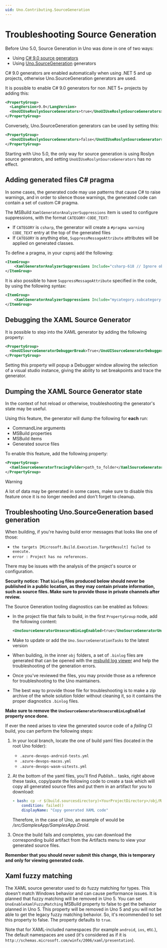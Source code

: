 ```yaml
---
uid: Uno.Contributing.SourceGeneration
---
```


# Troubleshooting Source Generation

Before Uno 5.0, Source Generation in Uno was done in one of two ways:

- Using [C# 9.0 source generators](https://devblogs.microsoft.com/dotnet/introducing-c-source-generators/)
- Using [Uno.SourceGeneration](https://github.com/unoplatform/uno.sourcegeneration) generators

C# 9.0 generators are enabled automatically when using .NET 5 and up projects, otherwise Uno.SourceGeneration generators are used.

It is possible to enable C# 9.0 generators for non .NET 5+ projects by adding this:

```xml
<PropertyGroup>
  <LangVersion>9.0</LangVersion>
  <UnoUIUseRoslynSourceGenerators>true</UnoUIUseRoslynSourceGenerators>
</PropertyGroup>
```

Conversely, Uno.SourceGeneration generators can be used by setting this:

```xml
<PropertyGroup>
  <UnoUIUseRoslynSourceGenerators>false</UnoUIUseRoslynSourceGenerators>
</PropertyGroup>
```

Starting with Uno 5.0, the only way for source generation is using Roslyn source generators, and setting `UnoUIUseRoslynSourceGenerators` has no effect.

## Adding generated files C# pragma

In some cases, the generated code may use patterns that cause C# to raise warnings, and in order to silence those warnings, the generated code can contain a set of custom C# pragma.

The MSBuild `XamlGeneratorAnalyzerSuppressions` item is used to configure suppressions, with the format `CATEGORY-CODE_TEXT`:
- If `CATEGORY` is `csharp`, the generator will create a `#pragma warning CODE_TEXT` entry at the top of the generated files
- If `CATEGORY` is anything else, `SuppressMessageAttribute` attributes will be applied on generated classes.

To define a pragma, in your csproj add the following:

```xml
<ItemGroup>
	<XamlGeneratorAnalyzerSuppressions Include="csharp-618 // Ignore obsolete members warnings" />
</ItemGroup>
```

It is also possible to have `SuppressMessageAttribute` specified in the code, by using the following syntax:

```xml
<ItemGroup>
    <XamlGeneratorAnalyzerSuppressions Include="mycategory.subcategory-CAT0042" />
</ItemGroup>
```

## Debugging the XAML Source Generator

It is possible to step into the XAML generator by adding the following property:

```xml
<PropertyGroup>
  <UnoUISourceGeneratorDebuggerBreak>True</UnoUISourceGeneratorDebuggerBreak>
</PropertyGroup>
```

Setting this property will popup a Debugger window allowing the selection of a visual studio instance, giving the ability to set breakpoints and trace the generator.

## Dumping the XAML Source Generator state

In the context of hot reload or otherwise, troubleshooting the generator's state may be useful.

Using this feature, the generator will dump the following for **each** run:

- CommandLine arguments
- MSBuild properties
- MSBuild items
- Generated source files

To enable this feature, add the following property:

```xml
<PropertyGroup>
  <XamlSourceGeneratorTracingFolder>path_to_folder</XamlSourceGeneratorTracingFolder>
</PropertyGroup>
```

> [!WARNING]
> A lot of data may be generated in some cases, make sure to disable this feature once it is no longer needed and don't forget to cleanup.

## Troubleshooting Uno.SourceGeneration based generation

When building, if you're having build error messages that looks like one of those:

- `the targets [Microsoft.Build.Execution.TargetResult] failed to execute.`
- `error : Project has no references.`

There may be issues with the analysis of the project's source or configuration.

**Security notice: That `binlog` files produced below should never be published in a public location, as they may contain private information, such as source files. Make sure to provide those in private channels after review.**

The Source Generation tooling diagnostics can be enabled as follows:

- In the project file that fails to build, in the first `PropertyGroup` node, add the following content:

    ```xml
    <UnoSourceGeneratorUnsecureBinLogEnabled>true</UnoSourceGeneratorUnsecureBinLogEnabled>
    ```

- Make to update or add the `Uno.SourceGenerationTasks` to the latest version
- When building, in the inner `obj` folders, a set of `.binlog` files are generated that can be opened with the [msbuild log viewer](http://msbuildlog.com/) and help the troubleshooting of the generation errors.
- Once you've reviewed the files, you may provide those as a reference for troubleshooting to the Uno maintainers.
- The best way to provide those file for troubleshooting is to make a zip archive of the whole solution folder without cleaning it, so it contains the proper diagnostics `.binlog` files.

**Make sure to remove the `UnoSourceGeneratorUnsecureBinLogEnabled` property once done.**

If ever the need arises to view the generated source code of a *failing* CI build, you can perform the following steps:

1. In your local branch, locate the one of build yaml files (located in the root Uno folder):
     - `.azure-devops-android-tests.yml`
     - `.azure-devops-macos.yml`
     - `.azure-devops-wasm-uitests.yml`

2. At the bottom of the yaml files, you'll find *Publish...* tasks, right above these tasks, copy/paste the following code to create a task which will copy all generated source files and put them in an artifact for you to download:

    ```yml
    - bash: cp -r $(build.sourcesdirectory)<YourProjectDirectory>/obj/Release/g/XamlCodeGenerator/ $(build.artifactstagingdirectory)
        condition: failed()
        displayName: "Copy generated XAML code"
    ```

    Therefore, in the case of Uno, an example of <YourProjectDirectory> would be */src/SamplesApp/SamplesApp.Droid*.

3. Once the build fails and completes, you can download the corresponding build artifact from the Artifacts menu to view your generated source files.

**Remember that you should never submit this change, this is temporary and only for viewing generated code.**

## Xaml fuzzy matching

The XAML source generator used to do fuzzy matching for types. This doesn't match Windows behavior and can cause performance issues. It is planned that fuzzy matching will be removed in Uno 5. You can set `UnoEnableXamlFuzzyMatching` MSBuild property to false to get the behavior planned in Uno 5. This property will be removed in Uno 5 and you will not be able to get the legacy fuzzy matching behavior. So, it's recommended to set this property to false. The property defaults to `true`.

Note that for XAML-included namespaces (for example `android`, `ios`, etc.), The default namespaces are used (it's considered as if it is `http://schemas.microsoft.com/winfx/2006/xaml/presentation`).

